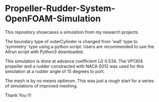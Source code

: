 # Propeller-Rudder-System-OpenFOAM-Simulation
This repository showcases a simulation from my research projects.

The boundary type of outerCylinder is changed from 'wall' type to
'symmetry' type using a python script. Users are recommended to 
use the Allrun script with Python3 downloaded.

This simulation is done at advance coefficient (J) 0.534. The
VP1304 propeller and a rudder constracted with NACA 0012 was 
used for this simulation at a rudder angle of 15 degrees to port.

The mesh is by no means optimum. This was just a rough start for 
a series of simulations of improved meshing.

Thank You !!!



